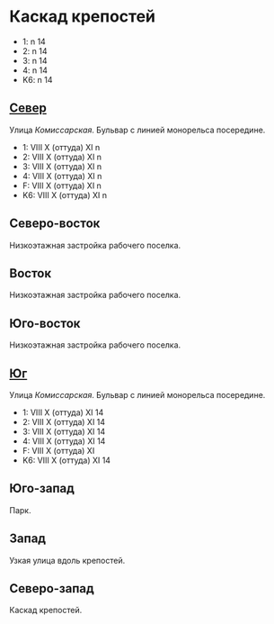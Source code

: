 # Каскад крепостей

* 1:    n   14
* 2:    n   14
* 3:    n   14
* 4:    n   14
* K6:   n   14

## [Север](./10570060.md)

Улица *Комиссарская*.
Бульвар с линией монорельса посередине.

* 1:    VIII    X (оттуда)  XI
        n
* 2:    VIII    X (оттуда)  XI
        n
* 3:    VIII    X (оттуда)  XI
        n
* 4:    VIII    X (оттуда)  XI
        n
* F:    VIII    X (оттуда)  XI
        n
* K6:   VIII    X (оттуда)  XI
        n

## Северо-восток

Низкоэтажная застройка рабочего поселка.

## Восток

Низкоэтажная застройка рабочего поселка.

## Юго-восток

Низкоэтажная застройка рабочего поселка.

## [Юг](./10570067.md)

Улица *Комиссарская*.
Бульвар с линией монорельса посередине.

* 1:    VIII    X (оттуда)  XI
        14
* 2:    VIII    X (оттуда)  XI
        14
* 3:    VIII    X (оттуда)  XI
        14
* 4:    VIII    X (оттуда)  XI
        14
* F:    VIII    X (оттуда)  XI
* K6:   VIII    X (оттуда)  XI
        14

## Юго-запад

Парк.

## Запад

Узкая улица вдоль крепостей.

## Северо-запад

Каскад крепостей.

